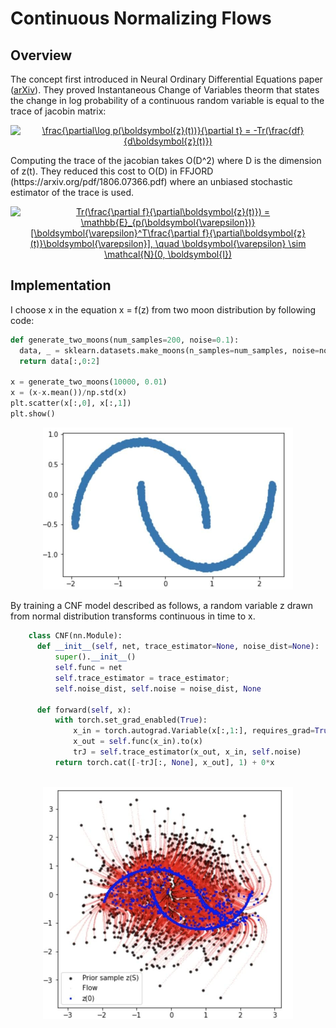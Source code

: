 # Continuous Normalizing Flows
## Overview
The concept first introduced in Neural Ordinary Differential Equations paper ([arXiv](https://arxiv.org/pdf/1806.07366.pdf)). They proved Instantaneous Change of Variables theorm that states the change in log probability of a continuous random variable is equal to the trace of jacobin matrix:
<p align="center">
<a href="https://www.codecogs.com/eqnedit.php?latex=\frac{\partial\log&space;p(\boldsymbol{z}(t))}{\partial&space;t}&space;=&space;-Tr(\frac{df}{d\boldsymbol{z}(t)})" target="_blank"><img src="https://latex.codecogs.com/gif.latex?\frac{\partial\log&space;p(\boldsymbol{z}(t))}{\partial&space;t}&space;=&space;-Tr(\frac{df}{d\boldsymbol{z}(t)})" title="\frac{\partial\log p(\boldsymbol{z}(t))}{\partial t} = -Tr(\frac{df}{d\boldsymbol{z}(t)})" /></a>
</p>
Computing the trace of the jacobian takes O(D^2) where D is the dimension of z(t). They reduced this cost to O(D) in FFJORD (https://arxiv.org/pdf/1806.07366.pdf) where an unbiased stochastic estimator of the trace is used.

<p align="center">
<a href="https://www.codecogs.com/eqnedit.php?latex=Tr(\frac{\partial&space;f}{\partial\boldsymbol{z}(t)})&space;=&space;\mathbb{E}_{p(\boldsymbol{\varepsilon})}[\boldsymbol{\varepsilon}^T\frac{\partial&space;f}{\partial\boldsymbol{z}(t)}\boldsymbol{\varepsilon}],&space;\quad&space;\boldsymbol{\varepsilon}&space;\sim&space;\mathcal{N}(0,&space;\boldsymbol{I})" target="_blank"><img src="https://latex.codecogs.com/gif.latex?Tr(\frac{\partial&space;f}{\partial\boldsymbol{z}(t)})&space;=&space;\mathbb{E}_{p(\boldsymbol{\varepsilon})}[\boldsymbol{\varepsilon}^T\frac{\partial&space;f}{\partial\boldsymbol{z}(t)}\boldsymbol{\varepsilon}],&space;\quad&space;\boldsymbol{\varepsilon}&space;\sim&space;\mathcal{N}(0,&space;\boldsymbol{I})" title="Tr(\frac{\partial f}{\partial\boldsymbol{z}(t)}) = \mathbb{E}_{p(\boldsymbol{\varepsilon})}[\boldsymbol{\varepsilon}^T\frac{\partial f}{\partial\boldsymbol{z}(t)}\boldsymbol{\varepsilon}], \quad \boldsymbol{\varepsilon} \sim \mathcal{N}(0, \boldsymbol{I})" /></a>
</p>

## Implementation
I choose x in the equation x = f(z) from two moon distribution by following code:
```Python
def generate_two_moons(num_samples=200, noise=0.1):
  data, _ = sklearn.datasets.make_moons(n_samples=num_samples, noise=noise)
  return data[:,0:2]
  
x = generate_two_moons(10000, 0.01)
x = (x-x.mean())/np.std(x)
plt.scatter(x[:,0], x[:,1])
plt.show()
```
<p align="center">
<img src="figures/1.jpg" alt="drawing" width="400"/>
</p>
By training a CNF model described as follows, a random variable z drawn from normal distribution transforms continuous in time to x.

```Python
    class CNF(nn.Module):
      def __init__(self, net, trace_estimator=None, noise_dist=None):
          super().__init__()
          self.func = net
          self.trace_estimator = trace_estimator;
          self.noise_dist, self.noise = noise_dist, None

      def forward(self, x):
          with torch.set_grad_enabled(True):
              x_in = torch.autograd.Variable(x[:,1:], requires_grad=True).to(x)
              x_out = self.func(x_in).to(x)
              trJ = self.trace_estimator(x_out, x_in, self.noise)
          return torch.cat([-trJ[:, None], x_out], 1) + 0*x
        
```
<p align="center">
<img src="figures/2.jpg" alt="drawing" width="400"/>
</p>
